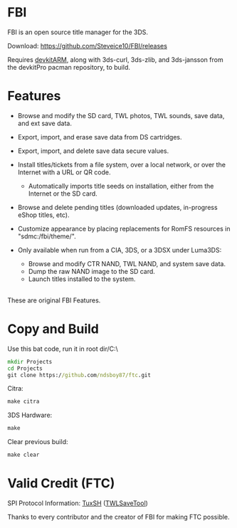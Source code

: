 # FBI

FBI is an open source title manager for the 3DS.

Download: https://github.com/Steveice10/FBI/releases

Requires [devkitARM](http://sourceforge.net/projects/devkitpro/files/devkitARM/), along with 3ds-curl, 3ds-zlib, and 3ds-jansson from the devkitPro pacman repository, to build.

# Features

* Browse and modify the SD card, TWL photos, TWL sounds, save data, and ext save data.
* Export, import, and erase save data from DS cartridges.
* Export, import, and delete save data secure values.
* Install titles/tickets from a file system, over a local network, or over the Internet with a URL or QR code.
  * Automatically imports title seeds on installation, either from the Internet or the SD card.
* Browse and delete pending titles (downloaded updates, in-progress eShop titles, etc).
* Customize appearance by placing replacements for RomFS resources in "sdmc:/fbi/theme/".

* Only available when run from a CIA, 3DS, or a 3DSX under Luma3DS:
  * Browse and modify CTR NAND, TWL NAND, and system save data.
  * Dump the raw NAND image to the SD card.
  * Launch titles installed to the system.
<br>
These are original FBI Features.

# Copy and Build

Use this bat code, run it in root dir/C:\
```bat
mkdir Projects
cd Projects
git clone https://github.com/ndsboy87/ftc.git
```

Citra:
```bat
make citra
```

3DS Hardware:
```bat
make
```

Clear previous build:
```bat
make clear
```

# Valid Credit (FTC)

SPI Protocol Information: [TuxSH](https://github.com/TuxSH/) ([TWLSaveTool](https://github.com/TuxSH/TWLSaveTool))

Thanks to every contributor and the creator of FBI for making FTC possible.
